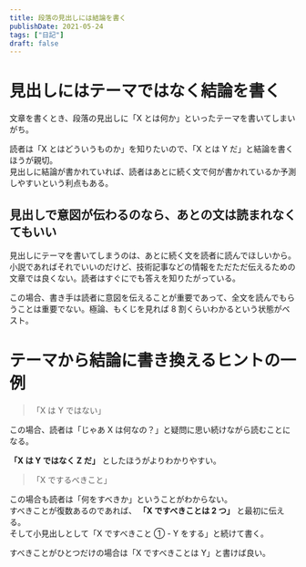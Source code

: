 ```yaml
---
title: 段落の見出しには結論を書く
publishDate: 2021-05-24
tags: ["日記"]
draft: false
---
```


# 見出しにはテーマではなく結論を書く

文章を書くとき、段落の見出しに「X とは何か」といったテーマを書いてしまいがち。

読者は「X とはどういうものか」を知りたいので、「X とは Y だ」と結論を書くほうが親切。  
見出しに結論が書かれていれば、読者はあとに続く文で何が書かれているか予測しやすいという利点もある。

## 見出しで意図が伝わるのなら、あとの文は読まれなくてもいい

見出しにテーマを書いてしまうのは、あとに続く文を読者に読んでほしいから。  
小説であればそれでいいのだけど、技術記事などの情報をただただ伝えるための文章では良くない。読者はすぐにでも答えを知りたがっている。

この場合、書き手は読者に意図を伝えることが重要であって、全文を読んでもらうことは重要でない。極論、もくじを見れば 8 割くらいわかるという状態がベスト。

# テーマから結論に書き換えるヒントの一例

> 「X は Y ではない」

この場合、読者は「じゃあ X は何なの？」と疑問に思い続けながら読むことになる。

**「X は Y ではなく Z だ」** としたほうがよりわかりやすい。

> 「X でするべきこと」

この場合も読者は「何をすべきか」ということがわからない。  
すべきことが復数あるのであれば、 **「X ですべきことは 2 つ」** と最初に伝える。  
そして小見出しとして「X ですべきこと ① - Y をする」と続けて書く。

すべきことがひとつだけの場合は「X ですべきことは Y」と書けば良い。
